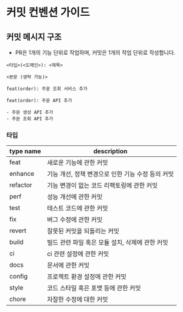 
# 커밋 컨벤션 가이드

## 커밋 메시지 구조

- PR은 1개의 기능 단위로 작업하며, 커밋은 1개의 작업 단위로 작성합니다.

```text
<타입>(<도메인>): <제목>

<본문 (생략 가능)>
```

```text
feat(order): 주문 조회 서비스 추가
```

```text
feat(order): 주문 API 추가 

- 주문 생성 API 추가
- 주문 조회 API 추가
```

### 타입

| type name | description                   |
|-----------|-------------------------------|
| feat      | 새로운 기능에 관한 커밋                 |
| enhance   | 기능 개선, 정책 변경으로 인한 기능 수정 등의 커밋 |
| refactor  | 기능 변경이 없는 코드 리팩토링에 관한 커밋      |
| perf      | 성능 개선에 관한 커밋                  |
| test      | 테스트 코드에 관한 커밋                 |
| fix       | 버그 수정에 관한 커밋                  |
| revert    | 잘못된 커밋을 되돌리는 커밋               |
| build     | 빌드 관련 파일 혹은 모듈 설치, 삭제에 관한 커밋  |
| ci        | ci 관련 설정에 관한 커밋               |
| docs      | 문서에 관한 커밋                     |
| config    | 프로젝트 환경 설정에 관한 커밋             |
| style     | 코드 스타일 혹은 포맷 등에 관한 커밋         |
| chore     | 자잘한 수정에 대한 커밋                 |